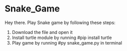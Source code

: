 # Snake_Game

Hey there. Play Snake game by following these steps:
1. Download the file and open it
2. Install turtle module by running #pip install turtle
3. Play game by running #py snake_game.py in terminal 
